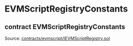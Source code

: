 # EVMScriptRegistryConstants

## contract EVMScriptRegistryConstants

Source: [contracts/evmscript/IEVMScriptRegistry.sol](https://github.com/aragon/aragonOS/blob/v4.4.0/contracts/evmscript/IEVMScriptRegistry.sol)
